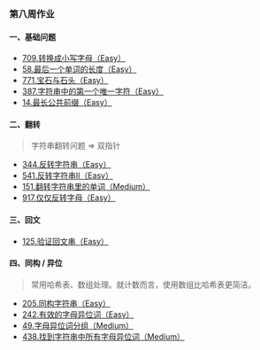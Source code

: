 ### 第八周作业

#### 一、基础问题
- [709.转换成小写字母（Easy）](https://github.com/hearthstones/algorithm/blob/main/homework/week8/ToLowerCase.java)
- [58.最后一个单词的长度（Easy）](https://github.com/hearthstones/algorithm/blob/main/homework/week8/LengthOfLastWord.java)
- [771.宝石与石头（Easy）](https://github.com/hearthstones/algorithm/blob/main/homework/week8/JewelsAndStones.java)
- [387.字符串中的第一个唯一字符（Easy）](https://github.com/hearthstones/algorithm/blob/main/homework/week8/FirstUniqueCharacterInAString.java)
- [14.最长公共前缀（Easy）](https://github.com/hearthstones/algorithm/blob/main/homework/week8/LongestCommonPrefix.java)

#### 二、翻转
> 字符串翻转问题 => 双指针
- [344.反转字符串（Easy）](https://github.com/hearthstones/algorithm/blob/main/homework/week8/ReverseString.java)
- [541.反转字符串II（Easy）](https://github.com/hearthstones/algorithm/blob/main/homework/week8/ReverseStringIi.java)
- [151.翻转字符串里的单词（Medium）](https://github.com/hearthstones/algorithm/blob/main/homework/week8/ReverseWordsInAString.java)
- [917.仅仅反转字母（Easy）](https://github.com/hearthstones/algorithm/blob/main/homework/week8/ReverseOnlyLetters.java)

#### 三、回文
- [125.验证回文串（Easy）](https://github.com/hearthstones/algorithm/blob/main/homework/week8/ValidPalindrome.java)

#### 四、同构 / 异位
> 常用哈希表、数组处理。就计数而言，使用数组比哈希表更简洁。
- [205.同构字符串（Easy）](https://github.com/hearthstones/algorithm/blob/main/homework/week8/IsomorphicStrings.java)
- [242.有效的字母异位词（Easy）](https://github.com/hearthstones/algorithm/blob/main/homework/week8/ValidAnagram.java)
- [49.字母异位词分组（Medium）](https://github.com/hearthstones/algorithm/blob/main/homework/week8/GroupAnagrams.java)
- [438.找到字符串中所有字母异位词（Medium）](https://github.com/hearthstones/algorithm/blob/main/homework/week8/FindAllAnagramsInAString.java)

